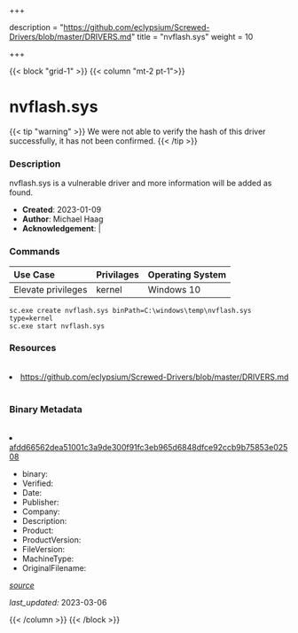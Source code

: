 +++

description = "https://github.com/eclypsium/Screwed-Drivers/blob/master/DRIVERS.md"
title = "nvflash.sys"
weight = 10

+++


{{< block "grid-1" >}}
{{< column "mt-2 pt-1">}}




# nvflash.sys 


{{< tip "warning" >}}
We were not able to verify the hash of this driver successfully, it has not been confirmed.
{{< /tip >}}




### Description


nvflash.sys is a vulnerable driver and more information will be added as found.


- **Created**: 2023-01-09
- **Author**: Michael Haag
- **Acknowledgement**:  | [](https://twitter.com/)

### Commands

| Use Case | Privilages | Operating System | 
|:---- | ---- | ---- |
| Elevate privileges | kernel | Windows 10 |

```
sc.exe create nvflash.sys binPath=C:\windows\temp\nvflash.sys type=kernel
sc.exe start nvflash.sys
```

### Resources
<br>


<li><a href=" https://github.com/eclypsium/Screwed-Drivers/blob/master/DRIVERS.md"> https://github.com/eclypsium/Screwed-Drivers/blob/master/DRIVERS.md</a></li>


<br>


### Binary Metadata
<br>



<li><a href="https://www.virustotal.com/gui/file/afdd66562dea51001c3a9de300f91fc3eb965d6848dfce92ccb9b75853e02508">afdd66562dea51001c3a9de300f91fc3eb965d6848dfce92ccb9b75853e02508</a></li>



- binary: 
- Verified: 
- Date: 
- Publisher: 
- Company: 
- Description: 
- Product: 
- ProductVersion: 
- FileVersion: 
- MachineType: 
- OriginalFilename: 

[*source*](https://github.com/magicsword-io/LOLDrivers/tree/main/yaml/nvflash.sys.yml)

*last_updated:* 2023-03-06


{{< /column >}}
{{< /block >}}
